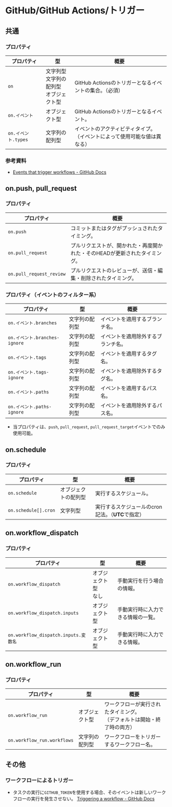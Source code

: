 # GitHub/GitHub Actions/トリガー

## 共通

### プロパティ

| プロパティ          | 型                                               | 概要                                                         |
| ------------------- | ------------------------------------------------ | ------------------------------------------------------------ |
| `on`                | 文字列型<br />文字列の配列型<br />オブジェクト型 | GitHub Actionsのトリガーとなるイベントの集合。（必須）       |
| `on.イベント`       | オブジェクト型                                   | GitHub Actionsのトリガーとなるイベント。                     |
| `on.イベント.types` | 文字列の配列型                                   | イベントのアクティビティタイプ。<br />（イベントによって使用可能な値は異なる） |

### 参考資料

- [Events that trigger workflows - GitHub Docs](https://docs.github.com/en/actions/using-workflows/events-that-trigger-workflows)

## on.push, pull_request

### プロパティ

| プロパティ               | 概要                                                         |
| ------------------------ | ------------------------------------------------------------ |
| `on.push`                | コミットまたはタグがプッシュされたタイミング。               |
| `on.pull_request`        | プルリクエストが、開かれた・再度開かれた・そのHEADが更新されたタイミング。 |
| `on.pull_request_review` | プルリクエストのレビューが、送信・編集・削除されたタイミング。 |

### プロパティ（イベントのフィルター系）

| プロパティ                    | 型             | 概要                               |
| ----------------------------- | -------------- | ---------------------------------- |
| `on.イベント.branches`        | 文字列の配列型 | イベントを適用するブランチ名。     |
| `on.イベント.branches-ignore` | 文字列の配列型 | イベントを適用除外するブランチ名。 |
| `on.イベント.tags`            | 文字列の配列型 | イベントを適用するタグ名。         |
| `on.イベント.tags-ignore`     | 文字列の配列型 | イベントを適用除外するタグ名。     |
| `on.イベント.paths`           | 文字列の配列型 | イベントを適用するパス名。         |
| `on.イベント.paths-ignore`    | 文字列の配列型 | イベントを適用除外するパス名。     |

- 当プロパティは、`push`, `pull_request`, `pull_request_target`イベントでのみ使用可能。

## on.schedule

### プロパティ

| プロパティ           | 型                   | 概要                                              |
| -------------------- | -------------------- | ------------------------------------------------- |
| `on.schedule`        | オブジェクトの配列型 | 実行するスケジュール。                            |
| `on.schedule[].cron` | 文字列型             | 実行するスケジュールのcron記法。（**UTC**で指定） |

## on.workflow_dispatch

### プロパティ

| プロパティ                           | 型                       | 概要                               |
| ------------------------------------ | ------------------------ | ---------------------------------- |
| `on.workflow_dispatch`               | オブジェクト型<br />なし | 手動実行を行う場合の情報。         |
| `on.workflow_dispatch.inputs`        | オブジェクト型           | 手動実行時に入力できる情報の一覧。 |
| `on.workflow_dispatch.inputs.変数名` | オブジェクト型           | 手動実行時に入力できる情報。       |

## on.workflow_run

### プロパティ

| プロパティ                  | 型             | 概要                                                         |
| --------------------------- | -------------- | ------------------------------------------------------------ |
| `on.workflow_run`           | オブジェクト型 | ワークフローが実行されたタイミング。<br />（デフォルトは開始・終了時の両方） |
| `on.workflow_run.workflows` | 文字列の配列型 | ワークフローをトリガーするワークフロー名。                   |

## その他

### ワークフローによるトリガー

- タスクの実行に`GITHUB_TOKEN`を使用する場合、そのイベントは新しいワークフローの実行を発生させない。
  [Triggering a workflow - GitHub Docs](https://docs.github.com/ja/actions/using-workflows/triggering-a-workflow#triggering-a-workflow-from-a-workflow)
